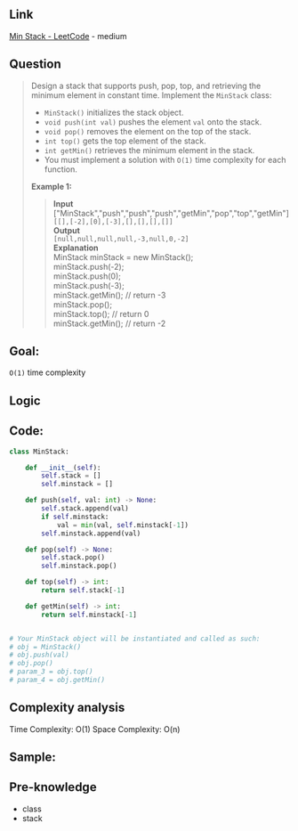 ## Link
[Min Stack - LeetCode](https://leetcode.com/problems/min-stack/description/) - medium
## Question

>Design a stack that supports push, pop, top, and retrieving the minimum element in constant time.
>Implement the `MinStack` class:
>	- `MinStack()` initializes the stack object.
>	- `void push(int val)` pushes the element `val` onto the stack.
>	- `void pop()` removes the element on the top of the stack.
>	- `int top()` gets the top element of the stack.
>	- `int getMin()` retrieves the minimum element in the stack.
> - You must implement a solution with `O(1)` time complexity for each function.
> 
>**Example 1:**<br>
>>**Input**<br>
>> ["MinStack","push","push","push","getMin","pop","top","getMin"]<br>
>> `[[],[-2],[0],[-3],[],[],[],[]]`<br>
>> **Output**<br>
>>`[null,null,null,null,-3,null,0,-2]`<br>
>> **Explanation**<br>
>> 	MinStack minStack = new MinStack();<br>
>>	minStack.push(-2);<br>
>> 	minStack.push(0);<br>
>> 	minStack.push(-3);<br>
>> 	minStack.getMin(); // return -3<br>
>>	minStack.pop();<br>
>>	minStack.top();    // return 0<br>
>> 	minStack.getMin(); // return -2<br>

## Goal:
`O(1)` time complexity

## Logic


## Code:
```python
class MinStack:

    def __init__(self):
        self.stack = []
        self.minstack = []

    def push(self, val: int) -> None:
        self.stack.append(val)
        if self.minstack:
            val = min(val, self.minstack[-1])
        self.minstack.append(val)

    def pop(self) -> None:
        self.stack.pop()
        self.minstack.pop()

    def top(self) -> int:
        return self.stack[-1]

    def getMin(self) -> int:
        return self.minstack[-1]


# Your MinStack object will be instantiated and called as such:
# obj = MinStack()
# obj.push(val)
# obj.pop()
# param_3 = obj.top()
# param_4 = obj.getMin()
```

## Complexity analysis
Time Complexity: O(1)
Space Complexity: O(n)

## Sample: 

## Pre-knowledge
- class
- stack
